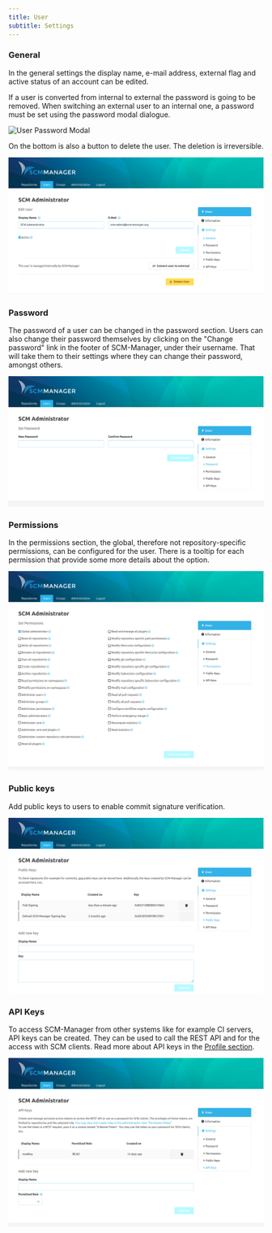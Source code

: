 ```yaml
---
title: User
subtitle: Settings
---
```

### General
In the general settings the display name, e-mail address, external flag and active status of an account can be edited. 

If a user is converted from internal to external the password is going to be removed. When switching an external user to an internal one, a password must be set using the password modal dialogue.

![User Password Modal](assets/user-password-modal.png)

On the bottom is also a button to delete the user. The deletion is irreversible.

![General User Settings](assets/user-settings-general.png)

### Password
The password of a user can be changed in the password section. Users can also change their password themselves by clicking on the "Change password" link in the footer of SCM-Manager, under their username. That will take them to their settings where they can change their password, amongst others.

![Change Password](assets/user-settings-password.png)

### Permissions
In the permissions section, the global, therefore not repository-specific permissions, can be configured for the user.
There is a tooltip for each permission that provide some more details about the option.

![User Permissions](assets/user-settings-permissions.png)

### Public keys
Add public keys to users to enable commit signature verification.

![Public keys](assets/user-settings-publickeys.png)

### API Keys
To access SCM-Manager from other systems like for example CI servers, API keys can be created. They can be used to call
the REST API and for the access with SCM clients. Read more about API keys in the [Profile section](../../profile/#api-keys).

![API Keys](assets/user-settings-apikeys.png)
